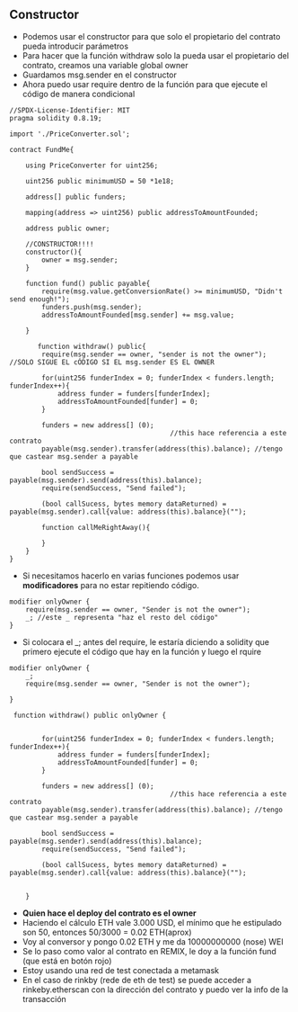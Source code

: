 ## Constructor

- Podemos usar el constructor para que solo el propietario del contrato pueda introducir parámetros
- Para hacer que la función withdraw solo la pueda usar el propietario del contrato, creamos una variable global owner
- Guardamos msg.sender en el constructor
- Ahora puedo usar require dentro de la función para que ejecute el código de manera condicional

~~~solidity
//SPDX-License-Identifier: MIT
pragma solidity 0.8.19;

import './PriceConverter.sol';

contract FundMe{

    using PriceConverter for uint256;

    uint256 public minimumUSD = 50 *1e18;

    address[] public funders; 

    mapping(address => uint256) public addressToAmountFounded;

    address public owner;

    //CONSTRUCTOR!!!!    
    constructor(){
        owner = msg.sender;    
    }

    function fund() public payable{
        require(msg.value.getConversionRate() >= minimumUSD, "Didn't send enough!");
        funders.push(msg.sender);
        addressToAmountFounded[msg.sender] += msg.value;
        
    }

       function withdraw() public{
        require(msg.sender == owner, "sender is not the owner"); //SOLO SIGUE EL cÓDIGO SI EL msg.sender ES EL OWNER
        
        for(uint256 funderIndex = 0; funderIndex < funders.length; funderIndex++){
            address funder = funders[funderIndex];
            addressToAmountFounded[funder] = 0;
        }

        funders = new address[] (0);
                                        //this hace referencia a este contrato
        payable(msg.sender).transfer(address(this).balance); //tengo que castear msg.sender a payable

        bool sendSuccess = payable(msg.sender).send(address(this).balance);
        require(sendSuccess, "Send failed");

        (bool callSucess, bytes memory dataReturned) = payable(msg.sender).call{value: address(this).balance}("");

        function callMeRightAway(){

        }
    }
}
~~~

- Si necesitamos hacerlo en varias funciones podemos usar **modificadores** para no estar repitiendo código.

~~~solidity
modifier onlyOwner {
    require(msg.sender == owner, "Sender is not the owner");
    _; //este _ representa "haz el resto del código"    
}
~~~

- Si colocara el _; antes del require, le estaría diciendo a solidity que primero ejecute el código que hay en la función y luego el rquire

~~~solidity
modifier onlyOwner {
    _;
    require(msg.sender == owner, "Sender is not the owner");
    
}

 function withdraw() public onlyOwner {
       
        
        for(uint256 funderIndex = 0; funderIndex < funders.length; funderIndex++){
            address funder = funders[funderIndex];
            addressToAmountFounded[funder] = 0;
        }

        funders = new address[] (0);
                                        //this hace referencia a este contrato
        payable(msg.sender).transfer(address(this).balance); //tengo que castear msg.sender a payable

        bool sendSuccess = payable(msg.sender).send(address(this).balance);
        require(sendSuccess, "Send failed");

        (bool callSucess, bytes memory dataReturned) = payable(msg.sender).call{value: address(this).balance}("");


    }
~~~

- **Quien hace el deploy del contrato es el owner**
- Haciendo el cálculo ETH vale 3.000 USD, el mínimo que he estipulado son 50, entonces 50/3000 = 0.02 ETH(aprox)
- Voy al conversor y pongo 0.02 ETH y me da 10000000000 (nose) WEI
- Se lo paso como valor al contrato en REMIX, le doy a la función fund (que está en botón rojo)
- Estoy usando una red de test conectada a metamask
- En el caso de rinkby (rede de eth de test) se puede acceder  a rinkeby.etherscan con la dirección del contrato y puedo ver la info de la transacción
